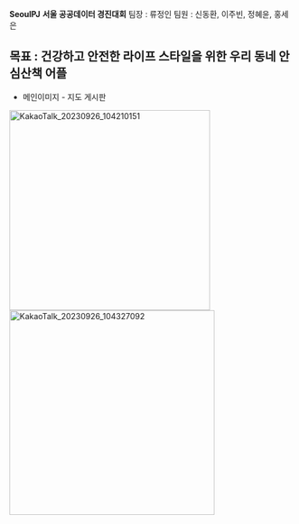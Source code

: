 **SeoulPJ**
**서울 공공데이터 경진대회**
팀장 : 류정인
팀원 : 신동환, 이주빈, 정혜윤, 홍세은

목표 : 건강하고 안전한 라이프 스타일을 위한 우리 동네 안심산책 어플
-----------------------------------------------------------------------------
- 메인이미지                                           - 지도 게시판
<img width="355" alt="KakaoTalk_20230926_104210151" src="https://github.com/Birdtr222/SeoulPJ/assets/97228414/4d7cb1c9-8ee8-432e-8d0d-f59c819774bc">

<img width="363" alt="KakaoTalk_20230926_104327092" src="https://github.com/Birdtr222/SeoulPJ/assets/97228414/a844e7f4-4320-470b-a726-64e9956581a2">
